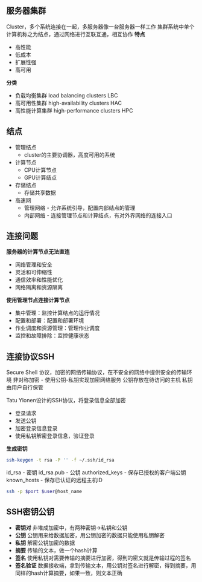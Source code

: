 
## 服务器集群
Cluster，多个系统连接在一起，多服务器像一台服务器一样工作
集群系统中单个计算机称之为结点，通过网络进行互联互通，相互协作
**特点**
- 高性能
- 低成本
- 扩展性强
- 高可用

**分类**
- 负载均衡集群 load balancing clusters LBC
- 高可用性集群 high-availability clusters HAC
- 高性能计算集群 high-performance clusters HPC
  
## 结点
- 管理结点
  - cluster的主要协调器，高度可用的系统
- 计算节点
  - CPU计算节点
  - GPU计算结点
- 存储结点
  - 存储共享数据
- 高速网
  - 管理网络 - 允许系统引导，配置内部结点的管理
  - 内部网络 - 连接管理节点和计算结点，有对外界网络的连接入口
  
## 连接问题
**服务器的计算节点无法直连**
- 网络管理和安全
- 灵活和可伸缩性
- 通信效率和性能优化
- 网络隔离和资源隔离

**使用管理节点连接计算节点**
- 集中管理：监控计算结点的运行情况
- 配置和部署：配置和部署环境
- 作业调度和资源管理：管理作业调度
- 监控和故障排除：监控健康状态

## 连接协议SSH
Secure Shell 协议，加密的网络传输协议，在不安全的网络中提供安全的传输环境
非对称加密 - 使用公钥-私钥实现加密网络服务
公钥存放在待访问的主机
私钥由用户自行保管

Tatu Ylonen设计的SSH协议，将登录信息全部加密
- 登录请求
- 发送公钥
- 加密登录信息登录
- 使用私钥解密登录信息，验证登录
  
**生成密钥**  
```bash
ssh-keygen -t rsa -P '' -f ~/.ssh/id_rsa
```
id_rsa - 密钥
id_rsa.pub - 公钥
authorized_keys - 保存已授权的客户端公钥
known_hosts - 保存已认证的远程主机ID

```bash
ssh -p $port $user@host_name
```

## SSH密钥公钥
- **密钥对**
非堆成加密中，有两种密钥->私钥和公钥
- **公钥**
公钥用来给数据加密，用公钥加密的数据只能使用私钥解密
- **私钥**
解密公钥加密的数据
- **摘要**
传输的文本，做一个hash计算
- **签名**
使用私钥对需要传输的摘要进行加密，得到的密文就是传输过程的签名
- **签名验证**
数据接收端，拿到传输文本，用公钥对签名进行解密，得到摘要，用同样的hash计算摘要，如果一致，则文本正确

